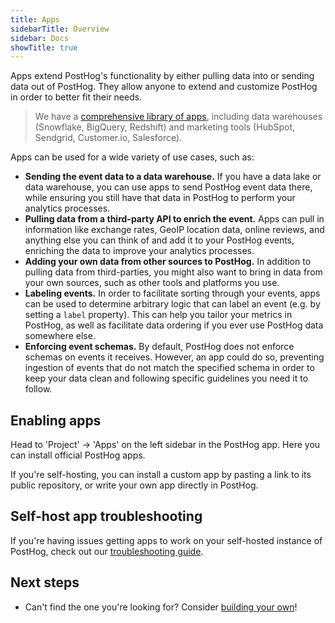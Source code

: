 ```yaml
---
title: Apps
sidebarTitle: Overview
sidebar: Docs
showTitle: true
---
```


Apps extend PostHog's functionality by either pulling data into or sending data out of PostHog. They allow anyone to extend and customize PostHog in order to better fit their needs.

> We have a [comprehensive library of apps](/apps), including data warehouses (Snowflake, BigQuery, Redshift) and marketing tools (HubSpot, Sendgrid, Customer.io, Salesforce).

Apps can be used for a wide variety of use cases, such as:

- **Sending the event data to a data warehouse.**
    If you have a data lake or data warehouse, you can use apps to send PostHog event data there, while ensuring you still have that data in PostHog to perform your analytics processes.
- **Pulling data from a third-party API to enrich the event.** Apps can pull in information like exchange rates, GeoIP location data, online reviews, and anything else you can think of and add it to your PostHog events, enriching the data to improve your analytics processes.
- **Adding your own data from other sources to PostHog.** In addition to pulling data from third-parties, you might also want to bring in data from your own sources, such as other tools and platforms you use.
- **Labeling events.** In order to facilitate sorting through your events, apps can be used to determine arbitrary logic that can label an event (e.g. by setting a `label` property). This can help you tailor your metrics in PostHog, as well as facilitate data ordering if you ever use PostHog data somewhere else.
- **Enforcing event schemas.** By default, PostHog does not enforce schemas on events it receives. However, an app could do so, preventing ingestion of events that do not match the specified schema in order to keep your data clean and following specific guidelines you need it to follow.

## Enabling apps

Head to 'Project' -> 'Apps' on the left sidebar in the PostHog app. Here you can install official PostHog apps.

If you're self-hosting, you can install a custom app by pasting a link to its public repository, or write your own app directly in PostHog.

## Self-host app troubleshooting

If you're having issues getting apps to work on your self-hosted instance of PostHog, check out our [troubleshooting guide](/docs/apps/enabling).

## Next steps

- Can't find the one you're looking for? Consider [building your own](/docs/apps/build)!
